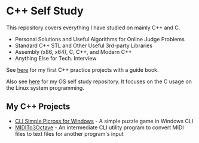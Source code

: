 # C++ Self Study
This repository covers everything I have studied on mainly C++ and C.

* Personal Solutions and Useful Algorithms for Online Judge Problems
* Standard C++ STL and Other Useful 3rd-party Libraries
* Assembly (x86, x64), C, C++, and Modern C++
* Anything Else for Tech. Interview

See [here](https://github.com/reruo321/Cplus_Practice) for my first C++ practice projects with a guide book.

Also see [here](https://github.com/reruo321/OS-Self-Study) for my OS self study repository. It focuses on the C usage on the Linux system programming.

## My C++ Projects
* [CLI Simple Picross for Windows](https://github.com/reruo321/CLI-Simple-Picross) - A simple puzzle game in Windows CLI
* [MIDITo3Octave](https://github.com/reruo321/MIDI-to-3Octave) - An intermediate CLI utility program to convert MIDI files to text files for another program's input
